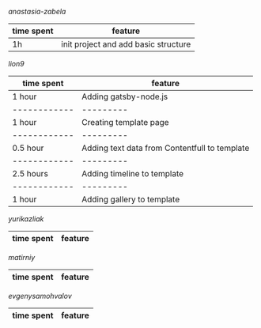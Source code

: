 *anastasia-zabela*

| time spent | feature |
|------------|---------|
| 1h | init project and add basic structure |


*lion9*

| time spent | feature |
|------------|---------|
| 1 hour | Adding gatsby-node.js  |
|------------|---------|
| 1 hour | Creating template page  |
|------------|---------|
| 0.5 hour | Adding text data from Contentfull to template  |
|------------|---------|
| 2.5 hours | Adding timeline to template  |
|------------|---------|
| 1 hour | Adding gallery to template  |


*yurikazliak*

| time spent | feature |
|------------|---------|


*matirniy*

| time spent | feature |
|------------|---------|


*evgenysamohvalov*

| time spent | feature |
|------------|---------|

